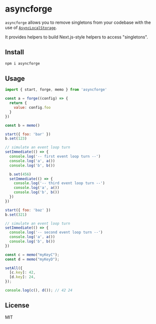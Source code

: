 # asyncforge

`asyncforge` allows you to remove singletons from your codebase with the
use of [`AsyncLocalStorage`](https://nodejs.org/api/async_context.html#class-asynclocalstorage).

It provides helpers to build Next.js-style helpers to access "singletons". 

## Install

```sh
npm i asyncforge
```

## Usage

```js
import { start, forge, memo } from 'asyncforge'

const a = forge((config) => {
  return {
    value: config.foo
  }
})

const b = memo()

start({ foo: 'bar' })
b.set(123)

// simulate an event loop turn
setImmediate(() => {
  console.log('-- first event loop turn --')
  console.log('a', a())
  console.log('b', b())

  b.set(456)
  setImmediate(() => {
    console.log('-- third event loop turn --')
    console.log('a', a())
    console.log('b', b())
  })
})

start({ foo: 'baz' })
b.set(321)

// simulate an event loop turn
setImmediate(() => {
  console.log('-- second event loop turn --')
  console.log('a', a())
  console.log('b', b())
})

const c = memo("myKeyC");
const d = memo("myKeyD");

setAll({
  [c.key]: 42,
  [d.key]: 24,
});

console.log(c(), d()); // 42 24
```

## License

MIT
